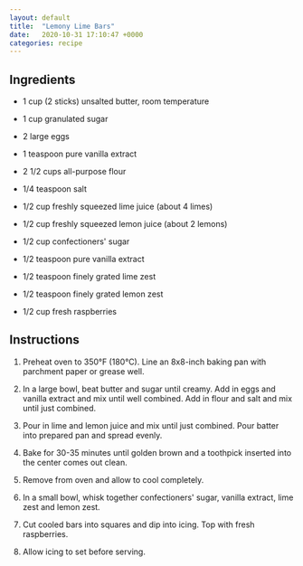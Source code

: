 ```yaml
---
layout: default
title:  "Lemony Lime Bars"
date:   2020-10-31 17:10:47 +0000
categories: recipe
---
```


## Ingredients

- 1 cup (2 sticks) unsalted butter, room temperature
- 1 cup granulated sugar
- 2 large eggs
- 1 teaspoon pure vanilla extract
- 2 1/2 cups all-purpose flour
- 1/4 teaspoon salt
- 1/2 cup freshly squeezed lime juice (about 4 limes)

- 1/2 cup freshly squeezed lemon juice (about 2 lemons)

- 1/2 cup confectioners' sugar

- 1/2 teaspoon pure vanilla extract

- 1/2 teaspoon finely grated lime zest

- 1/2 teaspoon finely grated lemon zest

- 1/2 cup fresh raspberries


## Instructions

1. Preheat oven to 350°F (180°C). Line an 8x8-inch baking pan with parchment paper or grease well.

2. In a large bowl, beat butter and sugar until creamy. Add in eggs and vanilla extract and mix until well combined. Add in flour and salt and mix until just combined.

3. Pour in lime and lemon juice and mix until just combined. Pour batter into prepared pan and spread evenly.

4. Bake for 30-35 minutes until golden brown and a toothpick inserted into the center comes out clean.

5. Remove from oven and allow to cool completely.

6. In a small bowl, whisk together confectioners' sugar, vanilla extract, lime zest and lemon zest.

7. Cut cooled bars into squares and dip into icing. Top with fresh raspberries.

8. Allow icing to set before serving.

